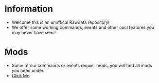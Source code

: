 # Information
- Welcome this is an unoffical Rawdata repository!
- We offer some working commands, events and other cool features you may never have seen!

# Mods
- Some of our commands or events requier mods, you will find all mods you need under.
- [Click Me](https://github.com/dbm-network/mods)
